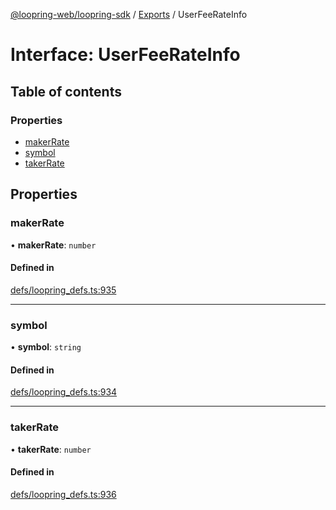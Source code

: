 [@loopring-web/loopring-sdk](../README.md) / [Exports](../modules.md) / UserFeeRateInfo

# Interface: UserFeeRateInfo

## Table of contents

### Properties

- [makerRate](UserFeeRateInfo.md#makerrate)
- [symbol](UserFeeRateInfo.md#symbol)
- [takerRate](UserFeeRateInfo.md#takerrate)

## Properties

### makerRate

• **makerRate**: `number`

#### Defined in

[defs/loopring_defs.ts:935](https://github.com/Loopring/loopring_sdk/blob/81e0b16/src/defs/loopring_defs.ts#L935)

___

### symbol

• **symbol**: `string`

#### Defined in

[defs/loopring_defs.ts:934](https://github.com/Loopring/loopring_sdk/blob/81e0b16/src/defs/loopring_defs.ts#L934)

___

### takerRate

• **takerRate**: `number`

#### Defined in

[defs/loopring_defs.ts:936](https://github.com/Loopring/loopring_sdk/blob/81e0b16/src/defs/loopring_defs.ts#L936)
